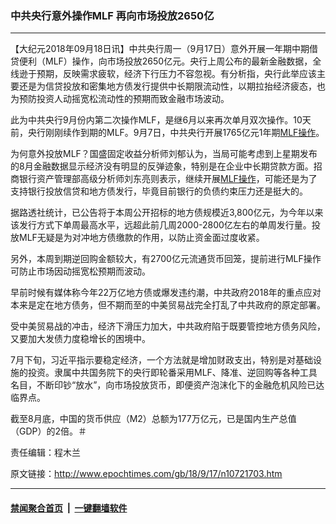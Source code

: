 ### 中共央行意外操作MLF 再向市场投放2650亿
------------------------

<p>【大纪元2018年09月18日讯】中共央行周一（9月17日）意外开展一年期中期借贷便利（MLF）操作，向市场投放2650亿元。央行上周公布的最新金融数据，全线逊于预期，反映需求疲软，经济下行压力不容忽视。有分析指，央行此举应该主要还是为信贷投放和密集地方债发行提供中长期限流动性，以期拉抬经济疲态，也为预防投资人动摇宽松流动性的预期而致金融市场波动。</p>
<p>此为中共央行9月份内第二次操作MLF，是继6月以来再次单月双次操作。10天前，央行刚刚续作到期的MLF。9月7日，中共央行开展1765亿元1年期<a href="http://www.epochtimes.com/gb/tag/mlf%E6%93%8D%E4%BD%9C.html">MLF操作</a>。</p>
<p>为何意外投放MLF？国盛固定收益分析师刘郁认为，当局可能考虑到上星期发布的8月金融数据显示经济没有明显的反弹迹象，特别是在企业中长期贷款方面。招商银行资产管理部高级分析师刘东亮则表示，继续开展<a href="http://www.epochtimes.com/gb/tag/mlf%E6%93%8D%E4%BD%9C.html">MLF操作</a>，可能还是为了支持银行投放信贷和地方债发行，毕竟目前银行的负债约束压力还是挺大的。</p>
<p>据路透社统计，已公告将于本周公开招标的地方债规模近3,800亿元，为今年以来该发行方式下单周最高水平，远超此前几周2000-2800亿左右的单周发行量。投放MLF无疑是为对冲地方债缴款的作用，以防止资金面过度收紧。</p>
<p>另外，本周到期逆回购金额较大，有2700亿元流通货币回笼，提前进行MLF操作可防止市场因动摇宽松预期而波动。</p>
<p>早前时候有媒体称今年22万亿地方债或爆发违约潮，中共政府2018年的重点应对本来是定在地方债务，但不期而至的中美贸易战完全打乱了中共政府的原定部署。</p>
<p>受中美贸易战的冲击，经济下滑压力加大，中共政府陷于既要管控地方债务风险，又要加大发债力度稳增长的困境中。</p>
<p>7月下旬，习近平指示要稳定经济，一个方法就是增加财政支出，特别是对基础设施的投资。隶属中共国务院下的央行即轮番采用MLF、降准、逆回购等各种工具名目，不断印钞“放水”，向市场投放货币，即便资产泡沫化下的金融危机风险已达临界点。</p>
<p>截至8月底，中国的货币供应（M2）总额为177万亿元，已是国内生产总值（GDP）的2倍。＃</p>
<p>责任编辑：程木兰</p>

原文链接：http://www.epochtimes.com/gb/18/9/17/n10721703.htm


------------------------
#### [禁闻聚合首页](https://github.com/gfw-breaker/banned-news/blob/master/README.md) &nbsp;|&nbsp;  [一键翻墙软件](https://github.com/gfw-breaker/nogfw/blob/master/README.md)